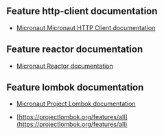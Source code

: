 ## Feature http-client documentation

- [Micronaut Micronaut HTTP Client documentation](https://docs.micronaut.io/latest/guide/index.html#httpClient)

## Feature reactor documentation

- [Micronaut Reactor documentation](https://micronaut-projects.github.io/micronaut-reactor/snapshot/guide/index.html)

## Feature lombok documentation

- [Micronaut Project Lombok documentation](https://docs.micronaut.io/latest/guide/index.html#lombok)

- [https://projectlombok.org/features/all](https://projectlombok.org/features/all)


